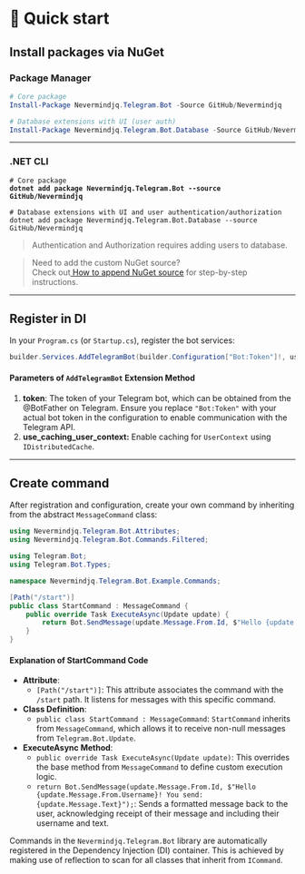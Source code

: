 # 🚀 Quick start

## Install packages via NuGet

### Package Manager

```powershell
# Core package
Install-Package Nevermindjq.Telegram.Bot -Source GitHub/Nevermindjq

# Database extensions with UI (user auth)
Install-Package Nevermindjq.Telegram.Bot.Database -Source GitHub/Nevermindjq
```

***

### .NET CLI

<pre class="language-bash"><code class="lang-bash"># Core package
<strong>dotnet add package Nevermindjq.Telegram.Bot --source GitHub/Nevermindjq
</strong>
# Database extensions with UI and user authentication/authorization
dotnet add package Nevermindjq.Telegram.Bot.Database --source GitHub/Nevermindjq
</code></pre>

> Authentication and Authorization requires adding users to database.

> Need to add the custom NuGet source?\
> Check out[ How to append NuGet source](how-to-add-nuget-source.md) for step-by-step instructions.

***

## Register in DI

In your `Program.cs` (or `Startup.cs`), register the bot services:

```csharp
builder.Services.AddTelegramBot(builder.Configuration["Bot:Token"]!, use_caching_user_context: false);
```

#### Parameters of `AddTelegramBot` Extension Method

1. **token**: The token of your Telegram bot, which can be obtained from the @BotFather on Telegram. Ensure you replace `"Bot:Token"` with your actual bot token in the configuration to enable communication with the Telegram API.
2. **use\_caching\_user\_context:** Enable caching for `UserContext` using `IDistributedCache`.

***

## Create command

After registration and configuration, create your own command by inheriting from the abstract `MessageCommand` class:

```csharp
using Nevermindjq.Telegram.Bot.Attributes;
using Nevermindjq.Telegram.Bot.Commands.Filtered;

using Telegram.Bot;
using Telegram.Bot.Types;

namespace Nevermindjq.Telegram.Bot.Example.Commands;

[Path("/start")]
public class StartCommand : MessageCommand {
	public override Task ExecuteAsync(Update update) {
		return Bot.SendMessage(update.Message.From.Id, $"Hello {update.Message.From.Username}! You send: {update.Message.Text}");
	}
}
```

#### Explanation of StartCommand Code

* **Attribute**:
  * `[Path("/start")]`: This attribute associates the command with the `/start` path. It listens for messages with this specific command.
* **Class Definition**:
  * `public class StartCommand : MessageCommand`: `StartCommand` inherits from `MessageCommand`, which allows it to receive non-null messages from `Telegram.Bot.Update`.
* **ExecuteAsync Method**:
  * `public override Task ExecuteAsync(Update update)`: This overrides the base method from `MessageCommand` to define custom execution logic.
  * `return Bot.SendMessage(update.Message.From.Id, $"Hello {update.Message.From.Username}! You send: {update.Message.Text}");`: Sends a formatted message back to the user, acknowledging receipt of their message and including their username and text.

Commands in the `Nevermindjq.Telegram.Bot` library are automatically registered in the Dependency Injection (DI) container. This is achieved by making use of reflection to scan for all classes that inherit from `ICommand`.
